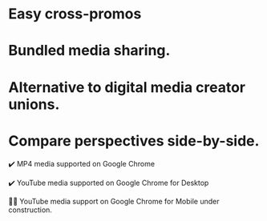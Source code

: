 # Easy cross-promos
# Bundled media sharing. 
# Alternative to digital media creator unions.
# Compare perspectives side-by-side.

✔️ MP4 media supported on Google Chrome

✔️ YouTube media supported on Google Chrome for Desktop

👷‍♀️ YouTube media support on Google Chrome for Mobile under construction.
  
